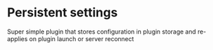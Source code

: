 # Persistent settings

Super simple plugin that stores configuration in plugin storage and re-applies on plugin launch or server reconnect